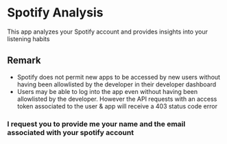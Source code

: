 # Spotify Analysis

This app analyzes your Spotify account and provides insights into your listening habits

## Remark

- Spotify does not permit new apps to be accessed by new users without having been allowlisted by the developer in their developer dashboard
- Users may be able to log into the app even without having been allowlisted by the developer. However the API requests with an access token associated to the user & app will receive a 403 status code error
  
### I request you to provide me your name and the email associated with your spotify account



